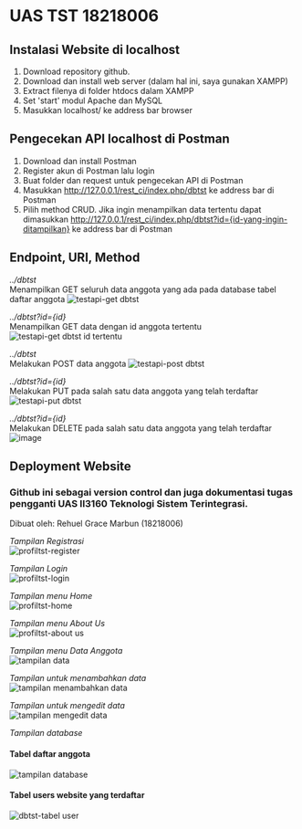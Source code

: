# UAS TST 18218006

## Instalasi Website di localhost
1. Download repository github.
2. Download dan install web server (dalam hal ini, saya gunakan XAMPP)
3. Extract filenya di folder htdocs dalam XAMPP
4. Set 'start' modul Apache dan MySQL
5. Masukkan localhost/<path-file-yang-diekstrak> ke address bar browser

## Pengecekan API localhost di Postman
1. Download dan install Postman
2. Register akun di Postman lalu login
3. Buat folder dan request untuk pengecekan API di Postman
4. Masukkan http://127.0.0.1/rest_ci/index.php/dbtst ke address bar di Postman
5. Pilih method CRUD. Jika ingin menampilkan data tertentu dapat dimasukkan http://127.0.0.1/rest_ci/index.php/dbtst?id={id-yang-ingin-ditampilkan} ke address bar di Postman

## Endpoint, URI, Method
*../dbtst*<br>
Menampilkan GET seluruh data anggota yang ada pada database tabel daftar anggota
![testapi-get dbtst](https://user-images.githubusercontent.com/53871909/103405124-a1f8ba80-4b88-11eb-807a-484b91a7c5a4.JPG)

*../dbtst?id={id}*<br>
Menampilkan GET data dengan id anggota tertentu
![testapi-get dbtst id tertentu](https://user-images.githubusercontent.com/53871909/103405121-a02ef700-4b88-11eb-94c3-b49f5c0f2f64.JPG)

*../dbtst*<br>
Melakukan POST data anggota
![testapi-post dbtst](https://user-images.githubusercontent.com/53871909/103405125-a2915100-4b88-11eb-9114-02ab37f6fb5f.JPG)

*../dbtst?id={id}*<br>
Melakukan PUT pada salah satu data anggota yang telah terdaftar
![testapi-put dbtst](https://user-images.githubusercontent.com/53871909/103405407-8d68f200-4b89-11eb-9fad-1843573b14ea.JPG)

*../dbtst?id={id}*<br>
Melakukan DELETE pada salah satu data anggota yang telah terdaftar
![image](https://user-images.githubusercontent.com/53871909/103405473-dde04f80-4b89-11eb-96d5-307f88f23187.png)

## Deployment Website
### Github ini sebagai version control dan juga dokumentasi tugas pengganti UAS II3160 Teknologi Sistem Terintegrasi.
Dibuat oleh: Rehuel Grace Marbun (18218006)

*Tampilan Registrasi*<br>
![profiltst-register](https://user-images.githubusercontent.com/53871909/103403634-71625200-4b83-11eb-9c8c-ef0f1c0433f9.JPG)

*Tampilan Login*<br>
![profiltst-login](https://user-images.githubusercontent.com/53871909/103403809-0cf3c280-4b84-11eb-9259-eb8f8452d0d5.JPG)

*Tampilan menu Home*<br>
![profiltst-home](https://user-images.githubusercontent.com/53871909/103403630-6f988e80-4b83-11eb-9f32-5c4dacfe72e1.JPG)

*Tampilan menu About Us*<br>
![profiltst-about us](https://user-images.githubusercontent.com/53871909/103403471-cea9d380-4b82-11eb-8909-cd5c76c8bf1b.JPG)

*Tampilan menu Data Anggota*<br>
![tampilan data](https://user-images.githubusercontent.com/53871909/101059275-aa2cfc80-35c0-11eb-89df-7884a1df0494.JPG)


*Tampilan untuk menambahkan data*<br>
![tampilan menambahkan data](https://user-images.githubusercontent.com/53871909/101059394-ccbf1580-35c0-11eb-994b-017232f0e969.JPG)


*Tampilan untuk mengedit data*<br>
![tampilan mengedit data](https://user-images.githubusercontent.com/53871909/101059415-d3e62380-35c0-11eb-9e9e-54f3bfe4354f.JPG)


*Tampilan database*<br>

#### Tabel daftar anggota
![tampilan database](https://user-images.githubusercontent.com/53871909/101059431-d9dc0480-35c0-11eb-89e3-a88cd6e74a5d.JPG)

#### Tabel users website yang terdaftar
![dbtst-tabel user](https://user-images.githubusercontent.com/53871909/103402992-32330180-4b81-11eb-8245-561a353c0bd4.JPG)

